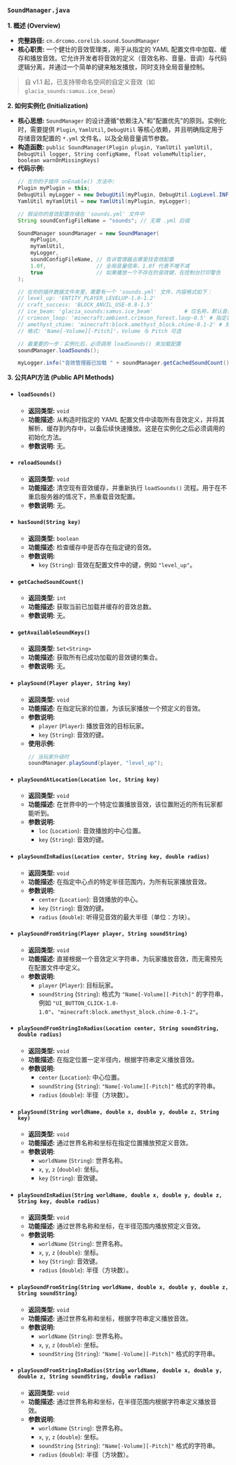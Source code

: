 ### `SoundManager.java`

**1. 概述 (Overview)**

  * **完整路径:** `cn.drcomo.corelib.sound.SoundManager`
  * **核心职责:** 一个健壮的音效管理类，用于从指定的 YAML 配置文件中加载、缓存和播放音效。它允许开发者将音效的定义（音效名称、音量、音调）与代码逻辑分离，并通过一个简单的键来触发播放，同时支持全局音量控制。
  > 自 v1.1 起，已支持带命名空间的自定义音效（如 `glacia_sounds:samus.ice_beam`）

**2. 如何实例化 (Initialization)**

  * **核心思想:** `SoundManager` 的设计遵循"依赖注入"和"配置优先"的原则。实例化时，需要提供 `Plugin`, `YamlUtil`, `DebugUtil` 等核心依赖，并且明确指定用于存储音效配置的 `*.yml` 文件名，以及全局音量调节参数。
  * **构造函数:** `public SoundManager(Plugin plugin, YamlUtil yamlUtil, DebugUtil logger, String configName, float volumeMultiplier, boolean warnOnMissingKeys)`
  * **代码示例:**
    ```java
    // 在你的子插件 onEnable() 方法中:
    Plugin myPlugin = this;
    DebugUtil myLogger = new DebugUtil(myPlugin, DebugUtil.LogLevel.INFO);
    YamlUtil myYamlUtil = new YamlUtil(myPlugin, myLogger);

    // 假设你的音效配置存储在 'sounds.yml' 文件中
    String soundConfigFileName = "sounds"; // 无需 .yml 后缀

    SoundManager soundManager = new SoundManager(
        myPlugin,
        myYamlUtil,
        myLogger,
        soundConfigFileName, // 告诉管理器去哪里找音效配置
        1.0f,                // 全局音量倍率，1.0f 代表不增不减
        true                 // 如果播放一个不存在的音效键，在控制台打印警告
    );

    // 在你的插件数据文件夹里，需要有一个 'sounds.yml' 文件，内容格式如下：
    // level_up: 'ENTITY_PLAYER_LEVELUP-1.0-1.2'
    // craft_success: 'BLOCK_ANVIL_USE-0.8-1.5'
    // ice_beam: 'glacia_sounds:samus.ice_beam'          # 仅名称，默认音量/音调皆为 1.0
    // crimson_loop: 'minecraft:ambient.crimson_forest.loop-0.5' # 指定音量，音调默认为 1.0
    // amethyst_chime: 'minecraft:block.amethyst_block.chime-0.1-2' # 指定音量与音调
    // 格式: 'Name[-Volume][-Pitch]'，Volume 与 Pitch 可选

    // 最重要的一步：实例化后，必须调用 loadSounds() 来加载配置
    soundManager.loadSounds();

    myLogger.info("音效管理器已加载 " + soundManager.getCachedSoundCount() + " 个音效。");
    ```

**3. 公共API方法 (Public API Methods)**

  * #### `loadSounds()`

      * **返回类型:** `void`
      * **功能描述:** 从构造时指定的 YAML 配置文件中读取所有音效定义，并将其解析、缓存到内存中，以备后续快速播放。这是在实例化之后必须调用的初始化方法。
      * **参数说明:** 无。

  * #### `reloadSounds()`

      * **返回类型:** `void`
      * **功能描述:** 清空现有音效缓存，并重新执行 `loadSounds()` 流程。用于在不重启服务器的情况下，热重载音效配置。
      * **参数说明:** 无。

  * #### `hasSound(String key)`

      * **返回类型:** `boolean`
      * **功能描述:** 检查缓存中是否存在指定键的音效。
      * **参数说明:**
          * `key` (`String`): 音效在配置文件中的键，例如 `"level_up"`。

  * #### `getCachedSoundCount()`

      * **返回类型:** `int`
      * **功能描述:** 获取当前已加载并缓存的音效总数。
      * **参数说明:** 无。

  * #### `getAvailableSoundKeys()`

      * **返回类型:** `Set<String>`
      * **功能描述:** 获取所有已成功加载的音效键的集合。
      * **参数说明:** 无。

  * #### `playSound(Player player, String key)`

      * **返回类型:** `void`
      * **功能描述:** 在指定玩家的位置，为该玩家播放一个预定义的音效。
      * **参数说明:**
          * `player` (`Player`): 播放音效的目标玩家。
          * `key` (`String`): 音效的键。
      * **使用示例:**
        ```java
        // 当玩家升级时
        soundManager.playSound(player, "level_up");
        ```

  * #### `playSoundAtLocation(Location loc, String key)`

      * **返回类型:** `void`
      * **功能描述:** 在世界中的一个特定位置播放音效，该位置附近的所有玩家都能听到。
      * **参数说明:**
          * `loc` (`Location`): 音效播放的中心位置。
          * `key` (`String`): 音效的键。

  * #### `playSoundInRadius(Location center, String key, double radius)`

      * **返回类型:** `void`
      * **功能描述:** 在指定中心点的特定半径范围内，为所有玩家播放音效。
      * **参数说明:**
          * `center` (`Location`): 音效播放的中心。
          * `key` (`String`): 音效的键。
          * `radius` (`double`): 听得见音效的最大半径（单位：方块）。

  * #### `playSoundFromString(Player player, String soundString)`

      * **返回类型:** `void`
      * **功能描述:** 直接根据一个音效定义字符串，为玩家播放音效，而无需预先在配置文件中定义。
      * **参数说明:**
          * `player` (`Player`): 目标玩家。
          * `soundString` (`String`): 格式为 `"Name[-Volume][-Pitch]"` 的字符串，例如 `"UI_BUTTON_CLICK-1.0-1.0"`、`"minecraft:block.amethyst_block.chime-0.1-2"`。

  * #### `playSoundFromStringInRadius(Location center, String soundString, double radius)`

      * **返回类型:** `void`
      * **功能描述:** 在指定位置一定半径内，根据字符串定义播放音效。
      * **参数说明:**
          * `center` (`Location`): 中心位置。
          * `soundString` (`String`): `"Name[-Volume][-Pitch]"` 格式的字符串。
          * `radius` (`double`): 半径（方块数）。

  * #### `playSound(String worldName, double x, double y, double z, String key)`

      * **返回类型:** `void`
      * **功能描述:** 通过世界名称和坐标在指定位置播放预定义音效。
      * **参数说明:**
          * `worldName` (`String`): 世界名称。
          * `x`, `y`, `z` (`double`): 坐标。
          * `key` (`String`): 音效键。

  * #### `playSoundInRadius(String worldName, double x, double y, double z, String key, double radius)`

      * **返回类型:** `void`
      * **功能描述:** 通过世界名称和坐标，在半径范围内播放预定义音效。
      * **参数说明:**
          * `worldName` (`String`): 世界名称。
          * `x`, `y`, `z` (`double`): 坐标。
          * `key` (`String`): 音效键。
          * `radius` (`double`): 半径（方块数）。

  * #### `playSoundFromString(String worldName, double x, double y, double z, String soundString)`

      * **返回类型:** `void`
      * **功能描述:** 通过世界名称和坐标，根据字符串定义播放音效。
      * **参数说明:**
          * `worldName` (`String`): 世界名称。
          * `x`, `y`, `z` (`double`): 坐标。
          * `soundString` (`String`): `"Name[-Volume][-Pitch]"` 格式的字符串。

  * #### `playSoundFromStringInRadius(String worldName, double x, double y, double z, String soundString, double radius)`

      * **返回类型:** `void`
      * **功能描述:** 通过世界名称和坐标，在半径范围内根据字符串定义播放音效。
      * **参数说明:**
          * `worldName` (`String`): 世界名称。
          * `x`, `y`, `z` (`double`): 坐标。
          * `soundString` (`String`): `"Name[-Volume][-Pitch]"` 格式的字符串。
          * `radius` (`double`): 半径（方块数）。

